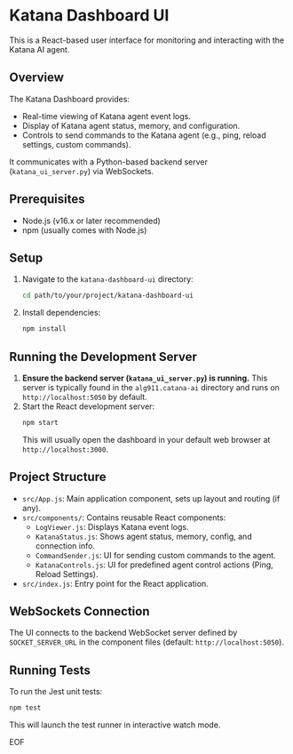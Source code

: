# Katana Dashboard UI

This is a React-based user interface for monitoring and interacting with the Katana AI agent.

## Overview

The Katana Dashboard provides:
- Real-time viewing of Katana agent event logs.
- Display of Katana agent status, memory, and configuration.
- Controls to send commands to the Katana agent (e.g., ping, reload settings, custom commands).

It communicates with a Python-based backend server (`katana_ui_server.py`) via WebSockets.

## Prerequisites

- Node.js (v16.x or later recommended)
- npm (usually comes with Node.js)

## Setup

1.  Navigate to the `katana-dashboard-ui` directory:
    ```bash
    cd path/to/your/project/katana-dashboard-ui
    ```
2.  Install dependencies:
    ```bash
    npm install
    ```

## Running the Development Server

1.  **Ensure the backend server (`katana_ui_server.py`) is running.** This server is typically found in the `alg911.catana-ai` directory and runs on `http://localhost:5050` by default.
2.  Start the React development server:
    ```bash
    npm start
    ```
    This will usually open the dashboard in your default web browser at `http://localhost:3000`.

## Project Structure

-   `src/App.js`: Main application component, sets up layout and routing (if any).
-   `src/components/`: Contains reusable React components:
    -   `LogViewer.js`: Displays Katana event logs.
    -   `KatanaStatus.js`: Shows agent status, memory, config, and connection info.
    -   `CommandSender.js`: UI for sending custom commands to the agent.
    -   `KatanaControls.js`: UI for predefined agent control actions (Ping, Reload Settings).
-   `src/index.js`: Entry point for the React application.

## WebSockets Connection

The UI connects to the backend WebSocket server defined by `SOCKET_SERVER_URL` in the component files (default: `http://localhost:5050`).

## Running Tests

To run the Jest unit tests:
```bash
npm test
```
This will launch the test runner in interactive watch mode.

EOF
